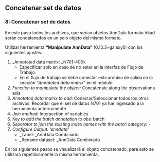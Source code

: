 ## Concatenar set de datos

### 8: Concatenar set de datos

En este paso todos los archivos, que serían objetos AnnData formato h5ad serán concatenados en un solo objeto del mismo formato.

Utilizar herramienta **“Manipulate AnnData”** (0.10.3+galaxy0) con los siguientes ajustes:

1. _Annotated data matrix: _N701-400k 
    * Especificar solo en caso de no estar en la interfaz de Flujo de Trabajo.
    * En el flujo de trabajo se debe conectar este archivo de salida en la sección “_Annotated data matrix_” en el módulo.
2. _Function to manipulate the object:_ Concatenate along the observations axis
3. _Annotated data matrix to add:_ Conectar/Seleccionar todos los otros archivos. Recordar que el set de datos N701 ya fue ingresado a la herramienta anteriormente.
4. _Join method:_ Intersection of variables
5. _Key to add the batch annotation to obs:_ batch
6. _Separator to join the existing index names with the batch category:_ -
7. _Configure Output: ‘anndata’_
    * _Label: _AnnData Combinado
    * _Rename dataset: _AnnData Combinado

En los siguientes pasos se visualizará el objeto concatenado, para esto se utilizará repetitivamente la misma herramienta.
